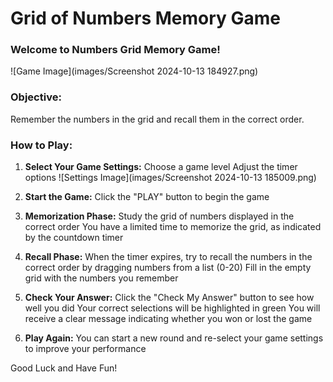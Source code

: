 # Grid of Numbers Memory Game

### Welcome to Numbers Grid Memory Game!
![Game Image](images/Screenshot 2024-10-13 184927.png)

### Objective:
 Remember the numbers in the grid and recall them in the correct order.

###  How to Play:

1. **Select Your Game Settings:**
Choose a game level
Adjust the timer options
![Settings Image](images/Screenshot 2024-10-13 185009.png)

2. **Start the Game:**
Click the "PLAY" button to begin the game

3. **Memorization Phase:**
Study the grid of numbers displayed in the correct order
You have a limited time to memorize the grid, as indicated by the countdown timer

4. **Recall Phase:**
When the timer expires, try to recall the numbers in the correct order by dragging numbers from a list (0-20)
Fill in the empty grid with the numbers you remember

5. **Check Your Answer:**
Click the "Check My Answer" button to see how well you did
Your correct selections will be highlighted in green
You will receive a clear message indicating whether you won or lost the game

6. **Play Again:**
You can start a new round and re-select your game settings to improve your performance

Good Luck and Have Fun!